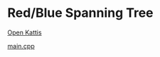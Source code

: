 # Red/Blue Spanning Tree

[Open Kattis](https://open.kattis.com/problems/redbluetree)

[main.cpp](./main.cpp)
